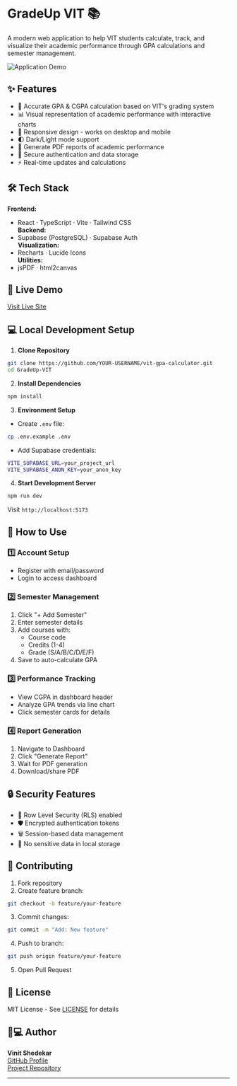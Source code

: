 # GradeUp VIT 📚

A modern web application to help VIT students calculate, track, and visualize their academic performance through GPA calculations and semester management.

![Application Demo](assets/demo_image.png)

## ✨ Features

- 🧮 Accurate GPA & CGPA calculation based on VIT's grading system
- 📊 Visual representation of academic performance with interactive charts
- 📱 Responsive design - works on desktop and mobile
- 🌓 Dark/Light mode support
- 📄 Generate PDF reports of academic performance
- 🔐 Secure authentication and data storage
- ⚡ Real-time updates and calculations

## 🛠️ Tech Stack

**Frontend:**  
- React · TypeScript · Vite · Tailwind CSS  
**Backend:**  
- Supabase (PostgreSQL) · Supabase Auth  
**Visualization:**  
- Recharts · Lucide Icons  
**Utilities:**  
- jsPDF · html2canvas  

## 🚀 Live Demo

[Visit Live Site](https://your-deployment-url.com)  


## 💻 Local Development Setup

1. **Clone Repository**
```bash
git clone https://github.com/YOUR-USERNAME/vit-gpa-calculator.git
cd GradeUp-VIT
```


2. **Install Dependencies**
```bash
npm install
```

3. **Environment Setup**
- Create `.env` file:
```bash
cp .env.example .env
```

- Add Supabase credentials:
```bash
VITE_SUPABASE_URL=your_project_url
VITE_SUPABASE_ANON_KEY=your_anon_key
```

4. **Start Development Server**
```bash
npm run dev
```

Visit `http://localhost:5173`

## 📱 How to Use

### 1️⃣ Account Setup
- Register with email/password
- Login to access dashboard

### 2️⃣ Semester Management
1. Click "+ Add Semester"
2. Enter semester details
3. Add courses with:
   - Course code
   - Credits (1-4)
   - Grade (S/A/B/C/D/E/F)
4. Save to auto-calculate GPA

### 3️⃣ Performance Tracking
- View CGPA in dashboard header
- Analyze GPA trends via line chart
- Click semester cards for details

### 4️⃣ Report Generation
1. Navigate to Dashboard
2. Click "Generate Report"
3. Wait for PDF generation
4. Download/share PDF


## 🔒 Security Features

- 🔑 Row Level Security (RLS) enabled
- 🛡️ Encrypted authentication tokens
- 🗑️ Session-based data management
- 🚫 No sensitive data in local storage

## 🤝 Contributing

1. Fork repository
2. Create feature branch:
```bash
git checkout -b feature/your-feature
```

3. Commit changes:
```bash
git commit -m "Add: New feature"
```

4. Push to branch:
```bash
git push origin feature/your-feature
```

5. Open Pull Request

## 📜 License

MIT License - See [LICENSE](LICENSE) for details

## 👨💻 Author

**Vinit Shedekar**  
[GitHub Profile](https://github.com/vinitshedekar)  
[Project Repository](https://github.com/vinitshedekar/GradeUp-VIT)

---